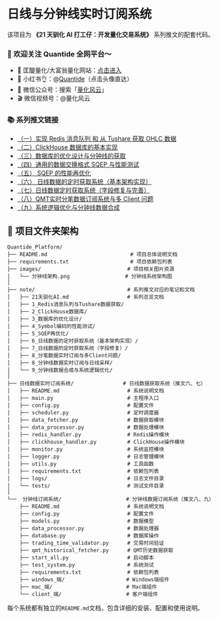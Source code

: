 # 日线与分钟线实时订阅系统

该项目为 **《21 天驯化 AI 打工仔：开发量化交易系统》** 系列推文的配套代码。

### 🌟 欢迎关注 Quantide 全网平台～  
- 🔗 匡醍量化/大富翁量化网站：[点击进入](https://www.jieyu.ai)
- 📕 小红书👌：@[Quantide](https://www.xiaohongshu.com/discovery/item/651addf1000000001f0074b5?source=webshare&xhsshare=pc_web&xsec_token=ABeAHOCQcco8m84uBGCeT8LddQx97KMlv_yNl2fQg9gdo=&xsec_source=pc_share)（点击头像直达）  
- 📃 微信公众号：搜索「[量化风云](https://mp.weixin.qq.com/template/article/1750215662/index.html)」
- 🎬 微信视频号：@量化风云

### 📚 系列推文链接
- [（一）实现 Redis 消息队列 和 从 Tushare 获取 OHLC 数据](https://mp.weixin.qq.com/s/CK4n-sqeSCQ7ymR09e92ig)
- [（二）ClickHouse 数据库的基本实现](https://mp.weixin.qq.com/s/blG9mpCGwtxE8Mqh-oRiqg)
- [（三）数据库的优化设计与分钟线的获取](https://mp.weixin.qq.com/s/XKHznc40vFLAhAtHR-hwKw)
- [（四）通用的数据交换格式 SQEP 与性能测试](https://mp.weixin.qq.com/s/8cU1uNMknCVaDuVeXIdHYg)
- [（五） SQEP 的性能再优化](https://mp.weixin.qq.com/s/1YMfaaekdk0eRK1F1oV-mw)
- [（六） 日线数据的定时获取系统（基本架构实现）](https://mp.weixin.qq.com/s/igl1Ay7mQbYcy5sFbdXWOw)
- [（七）日线数据定时获取系统（字段修复与完善）](https://mp.weixin.qq.com/s/T719nCS6cZOUpDca6Wz7dA)
- [（八）QMT实时分笔数据订阅系统与多 Client 问题](https://mp.weixin.qq.com/s/fTkzKuKLqOpQUieCuKvREQ)
- [（九）系统逻辑优化与分钟线数据合成](https://mp.weixin.qq.com/s/kOEH_9oVrWsq-iitmmG6PQ)

## 📁 项目文件夹架构

```
Quantide_Platform/
├── README.md                           # 项目总体说明文档
├── requirements.txt                    # 项目依赖包列表
├── images/                            # 项目相关图片资源
│   └── 分钟线架构.png                  # 分钟线系统架构图
│
├── note/                              # 系列推文对应的笔记和文档
│   ├── 21天驯化AI.md                   # 系列总览文档
│   ├── 1_Redis消息队列与Tushare数据获取/
│   ├── 2_ClickHouse数据库/
│   ├── 3_数据库的优化设计/
│   ├── 4_Symbol编码的性能测试/
│   ├── 5_SQEP再优化/
│   ├── 6_日线数据的定时获取系统（基本架构实现）/
│   ├── 7_日线数据的定时获取系统（字段修复）/
│   ├── 8_分笔数据实时订阅与多Client问题/
│   ├── 8_分钟线数据实时订阅与日线采样/
│   └── 9_分钟线数据合成与系统逻辑优化/
│
├── 日线数据实时订阅系统/                # 日线数据获取系统（推文六、七）
│   ├── README.md                      # 系统说明文档
│   ├── main.py                        # 主程序入口
│   ├── config.py                      # 配置文件
│   ├── scheduler.py                   # 定时调度器
│   ├── data_fetcher.py                # 数据获取模块
│   ├── data_processor.py              # 数据处理模块
│   ├── redis_handler.py               # Redis操作模块
│   ├── clickhouse_handler.py          # ClickHouse操作模块
│   ├── monitor.py                     # 系统监控模块
│   ├── logger.py                      # 日志管理模块
│   ├── utils.py                       # 工具函数
│   ├── requirements.txt               # 依赖包列表
│   ├── logs/                          # 日志文件目录
│   └── tests/                         # 测试文件目录
│
└──  分钟线订阅系统/                     # 分钟线数据订阅系统（推文八、九）
    ├── README.md                      # 系统说明文档
    ├── config.py                      # 配置文件
    ├── models.py                      # 数据模型
    ├── data_processor.py              # 数据处理器
    ├── database.py                    # 数据库操作
    ├── trading_time_validator.py      # 交易时间验证
    ├── qmt_historical_fetcher.py      # QMT历史数据获取
    ├── start_all.py                   # 启动脚本
    ├── test_system.py                 # 系统测试
    ├── requirements.txt               # 依赖包列表
    ├── windows_端/                    # Windows端组件
    ├── mac_端/                        # Mac端组件
    └── client_端/                     # 客户端组件
```

每个系统都有独立的`README.md`文档，包含详细的安装、配置和使用说明。

